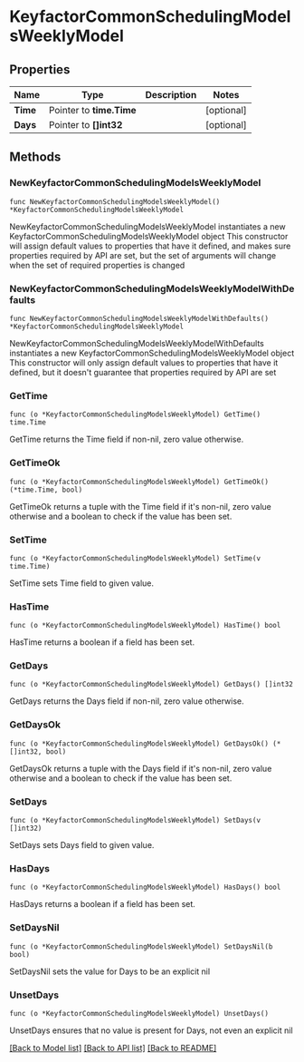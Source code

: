 # KeyfactorCommonSchedulingModelsWeeklyModel

## Properties

Name | Type | Description | Notes
------------ | ------------- | ------------- | -------------
**Time** | Pointer to **time.Time** |  | [optional] 
**Days** | Pointer to **[]int32** |  | [optional] 

## Methods

### NewKeyfactorCommonSchedulingModelsWeeklyModel

`func NewKeyfactorCommonSchedulingModelsWeeklyModel() *KeyfactorCommonSchedulingModelsWeeklyModel`

NewKeyfactorCommonSchedulingModelsWeeklyModel instantiates a new KeyfactorCommonSchedulingModelsWeeklyModel object
This constructor will assign default values to properties that have it defined,
and makes sure properties required by API are set, but the set of arguments
will change when the set of required properties is changed

### NewKeyfactorCommonSchedulingModelsWeeklyModelWithDefaults

`func NewKeyfactorCommonSchedulingModelsWeeklyModelWithDefaults() *KeyfactorCommonSchedulingModelsWeeklyModel`

NewKeyfactorCommonSchedulingModelsWeeklyModelWithDefaults instantiates a new KeyfactorCommonSchedulingModelsWeeklyModel object
This constructor will only assign default values to properties that have it defined,
but it doesn't guarantee that properties required by API are set

### GetTime

`func (o *KeyfactorCommonSchedulingModelsWeeklyModel) GetTime() time.Time`

GetTime returns the Time field if non-nil, zero value otherwise.

### GetTimeOk

`func (o *KeyfactorCommonSchedulingModelsWeeklyModel) GetTimeOk() (*time.Time, bool)`

GetTimeOk returns a tuple with the Time field if it's non-nil, zero value otherwise
and a boolean to check if the value has been set.

### SetTime

`func (o *KeyfactorCommonSchedulingModelsWeeklyModel) SetTime(v time.Time)`

SetTime sets Time field to given value.

### HasTime

`func (o *KeyfactorCommonSchedulingModelsWeeklyModel) HasTime() bool`

HasTime returns a boolean if a field has been set.

### GetDays

`func (o *KeyfactorCommonSchedulingModelsWeeklyModel) GetDays() []int32`

GetDays returns the Days field if non-nil, zero value otherwise.

### GetDaysOk

`func (o *KeyfactorCommonSchedulingModelsWeeklyModel) GetDaysOk() (*[]int32, bool)`

GetDaysOk returns a tuple with the Days field if it's non-nil, zero value otherwise
and a boolean to check if the value has been set.

### SetDays

`func (o *KeyfactorCommonSchedulingModelsWeeklyModel) SetDays(v []int32)`

SetDays sets Days field to given value.

### HasDays

`func (o *KeyfactorCommonSchedulingModelsWeeklyModel) HasDays() bool`

HasDays returns a boolean if a field has been set.

### SetDaysNil

`func (o *KeyfactorCommonSchedulingModelsWeeklyModel) SetDaysNil(b bool)`

 SetDaysNil sets the value for Days to be an explicit nil

### UnsetDays
`func (o *KeyfactorCommonSchedulingModelsWeeklyModel) UnsetDays()`

UnsetDays ensures that no value is present for Days, not even an explicit nil

[[Back to Model list]](../README.md#documentation-for-models) [[Back to API list]](../README.md#documentation-for-api-endpoints) [[Back to README]](../README.md)


